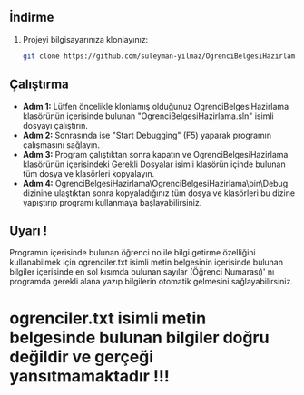## İndirme

1. Projeyi bilgisayarınıza klonlayınız:

    ```bash
    git clone https://github.com/suleyman-yilmaz/OgrenciBelgesiHazirlama.git
    ```
## Çalıştırma
- **Adım 1:** Lütfen öncelikle klonlamış olduğunuz OgrenciBelgesiHazirlama klasörünün içerisinde bulunan "OgrenciBelgesiHazirlama.sln" isimli dosyayı çalıştırın.
- **Adım 2:** Sonrasında ise "Start Debugging" (F5) yaparak programın çalışmasını sağlayın. 
- **Adım 3:** Program çalıştıktan sonra kapatın ve OgrenciBelgesiHazirlama klasörünün içerisindeki Gerekli Dosyalar isimli klasörün içinde bulunan tüm dosya ve klasörleri kopyalayın.
- **Adım 4:** OgrenciBelgesiHazirlama\OgrenciBelgesiHazirlama\bin\Debug dizinine ulaştıktan sonra kopyaladığınız tüm dosya ve klasörleri bu dizine yapıştırıp programı kullanmaya başlayabilirsiniz.
## Uyarı !
Programın içerisinde bulunan öğrenci no ile bilgi getirme özelliğini kullanabilmek için ogrenciler.txt isimli metin belgesinin içerisinde bulunan bilgiler içerisinde en sol kısımda bulunan sayılar (Öğrenci Numarası)' nı programda gerekli alana yazıp bilgilerin otomatik gelmesini sağlayabilirsiniz.
# ogrenciler.txt isimli metin belgesinde bulunan bilgiler doğru değildir ve gerçeği yansıtmamaktadır !!!
